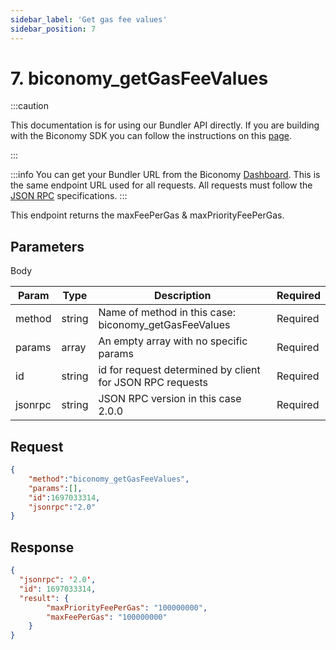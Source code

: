 ```yaml
---
sidebar_label: 'Get gas fee values'
sidebar_position: 7
---
```


# 7. biconomy_getGasFeeValues

:::caution

This documentation is for using our Bundler API directly. If you are building with the Biconomy SDK you can follow the instructions on this [page](/Bundler/bundlermethods). 

:::

:::info
You can get your Bundler URL from the Biconomy [Dashboard](https://dashboard.biconomy.io/bundlers). This is the same endpoint URL used for all requests. All requests must follow the [JSON RPC](https://www.jsonrpc.org/specification) specifications.
:::

This endpoint returns the maxFeePerGas & maxPriorityFeePerGas.

## Parameters

Body

| Param | Type | Description | Required |
| --------------- | --------------- | --------------- | --------------- |
| method | string | Name of method in this case: biconomy_getGasFeeValues| Required |
| params | array | An empty array with no specific params | Required |
| id | string | id for request determined by client for JSON RPC requests  | Required |
| jsonrpc | string | JSON RPC version in this case 2.0.0  | Required |

## Request

```json
{
	"method":"biconomy_getGasFeeValues",
	"params":[],
	"id":1697033314,
	"jsonrpc":"2.0"
}

```

## Response

```json
{
  "jsonrpc": '2.0',
  "id": 1697033314,
  "result": { 
		"maxPriorityFeePerGas": "100000000", 
		"maxFeePerGas": "100000000" 
	}
}

```